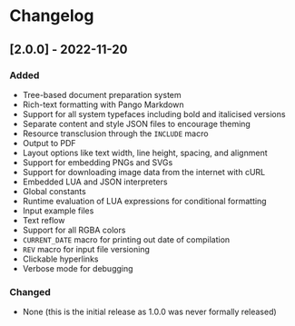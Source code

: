 # Changelog

## [2.0.0] - 2022-11-20

### Added

- Tree-based document preparation system
- Rich-text formatting with Pango Markdown
- Support for all system typefaces including bold and italicised versions
- Separate content and style JSON files to encourage theming
- Resource transclusion through the `INCLUDE` macro
- Output to PDF
- Layout options like text width, line height, spacing, and alignment
- Support for embedding PNGs and SVGs
- Support for downloading image data from the internet with cURL
- Embedded LUA and JSON interpreters
- Global constants
- Runtime evaluation of LUA expressions for conditional formatting
- Input example files
- Text reflow
- Support for all RGBA colors
- `CURRENT_DATE` macro for printing out date of compilation
- `REV` macro for input file versioning
- Clickable hyperlinks
- Verbose mode for debugging

### Changed

- None (this is the initial release as 1.0.0 was never formally released)
